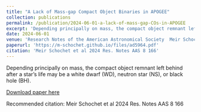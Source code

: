 ```yaml
---
title: "A Lack of Mass-gap Compact Object Binaries in APOGEE"
collection: publications
permalink: /publication/2024-06-01-a-lack-of-mass-gap-COs-in-APOGEE
excerpt: 'Depending principally on mass, the compact object remnant left behind after a star’s life may be a white dwarf (WD), neutron star (NS), or black hole (BH). '
date: 2024-06-01
venue: 'Research Notes of the American Astronomical Society  Meir Schochet et al 2024 Res. Notes AAS 8 166 3.'
paperurl: 'https://m-schochet.github.io/files/ad5964.pdf'
citation: 'Meir Schochet et al 2024 Res. Notes AAS 8 166'
---
```

Depending principally on mass, the compact object remnant left behind after a star’s life may be a white dwarf (WD), neutron star (NS), or black hole (BH). 

[Download paper here](https://m-schochet.github.io/files/ad5964.pdf)

Recommended citation: Meir Schochet et al 2024 Res. Notes AAS 8 166